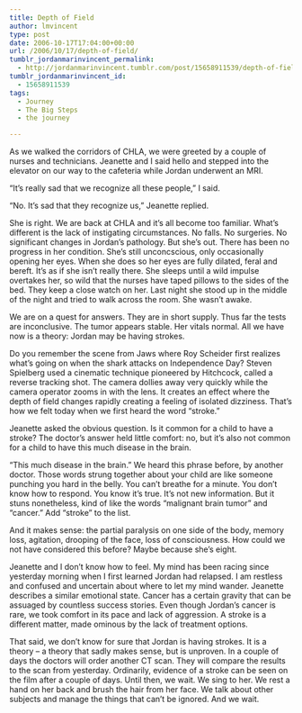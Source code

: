 ```yaml
---
title: Depth of Field
author: lmvincent
type: post
date: 2006-10-17T17:04:00+00:00
url: /2006/10/17/depth-of-field/
tumblr_jordanmarinvincent_permalink:
  - http://jordanmarinvincent.tumblr.com/post/15658911539/depth-of-field
tumblr_jordanmarinvincent_id:
  - 15658911539
tags:
  - Journey
  - The Big Steps
  - the journey

---
```

As we walked the corridors of CHLA, we were greeted by a couple of nurses and technicians. Jeanette and I said hello and stepped into the elevator on our way to the cafeteria while Jordan underwent an MRI.

&ldquo;It&rsquo;s really sad that we recognize all these people,&rdquo; I said.

&ldquo;No. It&rsquo;s sad that they recognize us,&rdquo; Jeanette replied.<a name="more"></a>

She is right. We are back at CHLA and it&rsquo;s all become too familiar. What&rsquo;s different is the lack of instigating circumstances. No falls. No surgeries. No significant changes in Jordan&rsquo;s pathology. But she&rsquo;s out. There has been no progress in her condition. She&rsquo;s still unconcscious, only occasionally opening her eyes. When she does so her eyes are fully dilated, feral and bereft. It&rsquo;s as if she isn&rsquo;t really there. She sleeps until a wild impulse overtakes her, so wild that the nurses have taped pillows to the sides of the bed. They keep a close watch on her. Last night she stood up in the middle of the night and tried to walk across the room. She wasn&rsquo;t awake.

We are on a quest for answers. They are in short supply. Thus far the tests are inconclusive. The tumor appears stable. Her vitals normal. All we have now is a theory: Jordan may be having strokes.

Do you remember the scene from Jaws where Roy Scheider first realizes what&rsquo;s going on when the shark attacks on Independence Day? Steven Spielberg used a cinematic technique pioneered by Hitchcock, called a reverse tracking shot. The camera dollies away very quickly while the camera operator zooms in with the lens. It creates an effect where the depth of field changes rapidly creating a feeling of isolated dizziness. That&rsquo;s how we felt today when we first heard the word &ldquo;stroke.&rdquo;

Jeanette asked the obvious question. Is it common for a child to have a stroke? The doctor&rsquo;s answer held little comfort: no, but it&rsquo;s also not common for a child to have this much disease in the brain.

&ldquo;This much disease in the brain.&rdquo; We heard this phrase before, by another doctor. Those words strung together about your child are like someone punching you hard in the belly. You can&rsquo;t breathe for a minute. You don&rsquo;t know how to respond. You know it&rsquo;s true. It&rsquo;s not new information. But it stuns nonetheless, kind of like the words &ldquo;malignant brain tumor&rdquo; and &ldquo;cancer.&rdquo; Add &ldquo;stroke&rdquo; to the list.

And it makes sense: the partial paralysis on one side of the body, memory loss, agitation, drooping of the face, loss of consciousness. How could we not have considered this before? Maybe because she&rsquo;s eight.

Jeanette and I don&rsquo;t know how to feel. My mind has been racing since yesterday morning when I first learned Jordan had relapsed. I am restless and confused and uncertain about where to let my mind wander. Jeanette describes a similar emotional state. Cancer has a certain gravity that can be assuaged by countless success stories. Even though Jordan&rsquo;s cancer is rare, we took comfort in its pace and lack of aggression. A stroke is a different matter, made ominous by the lack of treatment options.

That said, we don&rsquo;t know for sure that Jordan is having strokes. It is a theory &ndash; a theory that sadly makes sense, but is unproven. In a couple of days the doctors will order another CT scan. They will compare the results to the scan from yesterday. Ordinarily, evidence of a stroke can be seen on the film after a couple of days. Until then, we wait. We sing to her. We rest a hand on her back and brush the hair from her face. We talk about other subjects and manage the things that can&rsquo;t be ignored. And we wait.

<div class="blogger-post-footer">
  <img loading="lazy" width="1" height="1" src="https://blogger.googleusercontent.com/tracker/9039099668816362935-5369743159157759161?l=jordansjourney2.blogspot.com" alt="" />
</div>